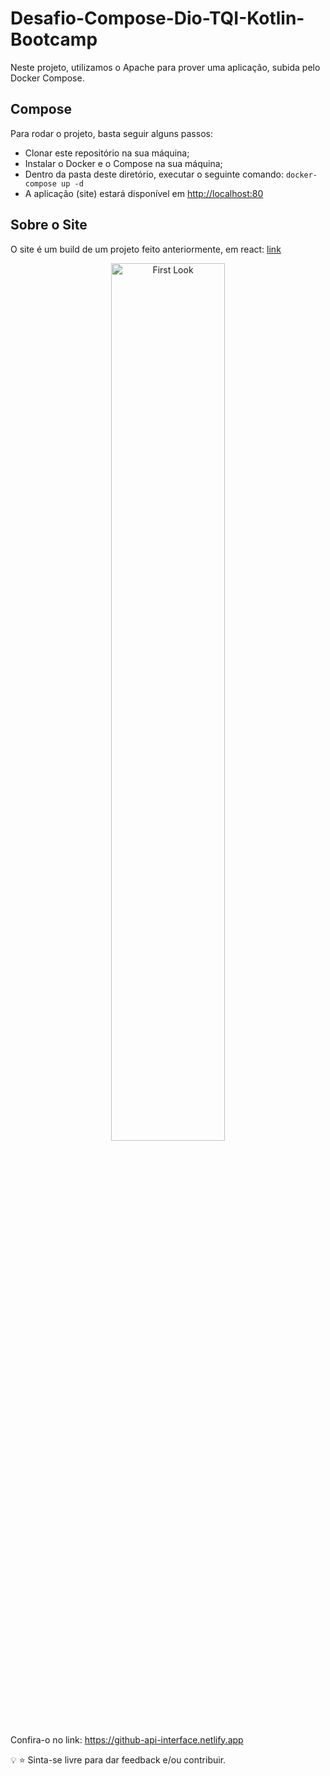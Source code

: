 # Desafio-Compose-Dio-TQI-Kotlin-Bootcamp
Neste projeto, utilizamos o Apache para prover uma aplicação, subida pelo Docker Compose.

## Compose
Para rodar o projeto, basta seguir alguns passos:
 - Clonar este repositório na sua máquina;
 - Instalar o Docker e o Compose na sua máquina;
 - Dentro da pasta deste diretório, executar o seguinte comando:
  ```docker-compose up -d```
 - A aplicação (site) estará disponível em [http://localhost:80](http://localhost:80)

## Sobre o Site
O site é um build de um projeto feito anteriormente, em react: [link](https://github.com/DaveJosef/Desafio-ReactJS-Dio-TQI-Bootcamp)

<p align="center">
  <a href="https://drive.google.com/file/d/1LH1sJ8Ve3llLc-iW6Ie6MInbzbrR8LkH/view?usp=sharing" title="First Look"><img width="60%" src="https://res.cloudinary.com/marcomontalbano/image/upload/v1656254305/video_to_markdown/images/google-drive--1LH1sJ8Ve3llLc-iW6Ie6MInbzbrR8LkH-c05b58ac6eb4c4700831b2b3070cd403.jpg" alt="First Look" /></a>
</p>
  
  
Confira-o no link: <a href="https://github-api-interface.netlify.app" title="Application site">https://github-api-interface.netlify.app</a>

:bulb: :star: Sinta-se livre para dar feedback e/ou contribuir.
